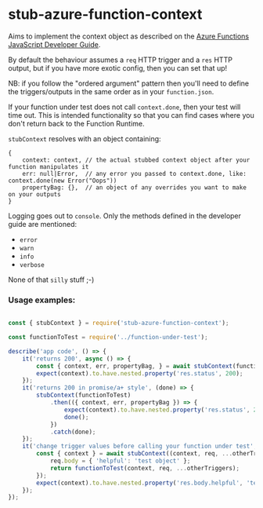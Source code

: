 # stub-azure-function-context

Aims to implement the context object as described on the [Azure Functions JavaScript Developer Guide](https://docs.microsoft.com/en-us/azure/azure-functions/functions-reference-node#context-object).

By default the behaviour assumes a `req` HTTP trigger and a `res` HTTP output, but if you have more exotic config, then
you can set that up!


NB: if you follow the "ordered argument" pattern then you'll need to define the triggers/outputs in the same order
as in your `function.json`.

If your function under test does not call `context.done`, then your test will time out. This is intended functionality
so that you can find cases where you don't return back to the Function Runtime.

`stubContext` resolves with an object containing:

```
{
    context: context, // the actual stubbed context object after your function manipulates it
    err: null|Error,  // any error you passed to context.done, like: context.done(new Error("Oops"))
    propertyBag: {},  // an object of any overrides you want to make on your outputs
}
```

Logging goes out to `console`. Only the methods defined in the developer guide are mentioned:

  * `error`
  * `warn`
  * `info`
  * `verbose`

None of that `silly` stuff ;-)

### Usage examples:

```js

const { stubContext } = require('stub-azure-function-context');

const functionToTest = require('../function-under-test');

describe('app code', () => {
	it('returns 200', async () => {
	    const { context, err, propertyBag, } = await stubContext(functionToTest);
	    expect(context).to.have.nested.property('res.status', 200);
	});
	it('returns 200 in promise/a+ style', (done) => {
		stubContext(functionToTest)
			.then(({ context, err, propertyBag }) => {
				expect(context).to.have.nested.property('res.status', 200);
				done();
			})
			.catch(done);
	});
	it('change trigger values before calling your function under test', async () => {
		const { context } = await stubContext((context, req, ...otherTriggers) => {
		    req.body = { 'helpful': 'test object' };
		    return functionToTest(context, req, ...otherTriggers);
		});
		expect(context).to.have.nested.property('res.body.helpful', 'test object');
	});
});
```
